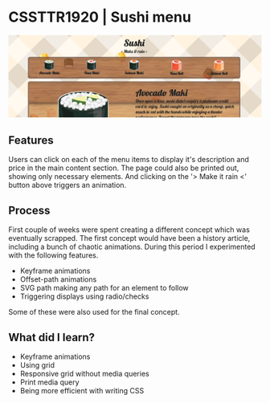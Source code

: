 # CSSTTR1920 | Sushi menu

![Image of preview](./course/preview.png)



## Features
Users can click on each of the menu items to display it's description and price in the main content section. The page could also be printed out, showing only necessary elements. And clicking on the '> Make it rain <' button above triggers an animation.


## Process
First couple of weeks were spent creating a different concept which was eventually scrapped. The first concept would have been a history article, including a bunch of chaotic animations. During this period I experimented with the following features.

- Keyframe animations
- Offset-path animations
- SVG path making any path for an element to follow
- Triggering displays using radio/checks

Some of these were also used for the final concept.

## What did I learn?
- Keyframe animations
- Using grid
- Responsive grid without media queries
- Print media query
- Being more efficient with writing CSS